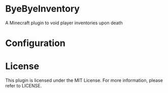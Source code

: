 # ByeByeInventory
A Minecraft plugin to void player inventories upon death

# Configuration



# License

This plugin is licensed under the MIT License. For more information, please refer to LICENSE.
